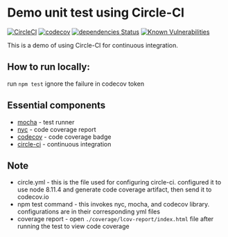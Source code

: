 # Demo unit test using Circle-CI

[![CircleCI](https://circleci.com/gh/heinrich10/demo-unit-test-circle-ci.svg?style=svg)](https://circleci.com/gh/heinrich10/demo-unit-test-circle-ci)  [![codecov](https://codecov.io/gh/heinrich10/demo-unit-test-circle-ci/branch/master/graph/badge.svg)](https://codecov.io/gh/heinrich10/demo-unit-test-circle-ci)
[![dependencies Status](https://david-dm.org/heinrich10/demo-unit-test-circle-ci/status.svg)](https://david-dm.org/heinrich10/demo-unit-test-circle-ci)
[![Known Vulnerabilities](https://snyk.io/test/github/heinrich10/demo-unit-test-circle-ci/badge.svg?targetFile=package.json)](https://snyk.io/test/github/heinrich10/demo-unit-test-circle-ci?targetFile=package.json)

This is a demo of using Circle-CI for continuous integration.

## How to run locally:
run ``` npm test ```
ignore the failure in codecov token

## Essential components
- [mocha](https://mochajs.org/) -
test runner
- [nyc](https://github.com/istanbuljs/nyc) -
code coverage report
- [codecov](https://codecov.io) -
code coverage badge
- [circle-ci](https://circleci.com/) -
continuous integration

## Note
- circle.yml -
this is the file used for configuring circle-ci. configured it to use node 8.11.4 and generate code coverage artifact, then send it to codecov.io
- npm test command -
this invokes nyc, mocha, and codecov library. configurations are in their corresponding yml files
- coverage report -
open `./coverage/lcov-report/index.html` file after running the test to view code coverage
